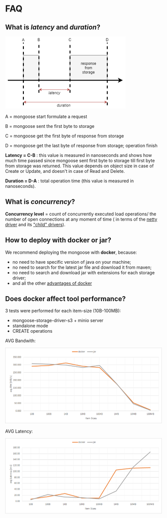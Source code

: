 # FAQ

## What is *latency* and *duration*?

![](mongoose-lat-dur.png)

A = mongoose start formulate a request

B = mongoose sent the first byte to storage

C = mongoose get the first byte of response from storage

D = mongoose get the last byte of response from storage; operation finish

**Latency = C-B** : this value is measured in nanoseconds and shows how much time passed since mongoose sent first byte to storage till first byte  from storage was returned. This value depends on object size in case of Create or Update, and doesn't in case of Read and Delete.

**Duration = D-A** : total operation time (this value is measured in nanoseconds).

## What is *concurrency*?

**Concurrency level** = count of concurrently executed load operations/ the number of open connections at any moment of time ( in terms of the [netty driver](https://github.com/emc-mongoose/mongoose-storage-driver-netty) and its ["child" drivers](https://github.com/emc-mongoose/mongoose#dependency)).

## How to deploy with docker or jar?

We recommend deploying the mongoose with **docker**, because:

* no need to have specific version of java on your machine;
* no need to search for the latest jar file and download it from maven;
* no need to search and download jar with extensions for each storage driver;
* and all the other [advantages of docker](https://dzone.com/articles/top-10-benefits-of-using-docker)

## Does docker affect tool performance?

3 tests were performed for each item-size (10B-100MB):
  * mongoose-storage-driver-s3 + minio server
  * standalone mode
  * CREATE operations

AVG Bandwith:

![](../images/docker_vs_jar_bw.png)

AVG Latency:

![](../images/docker_vs_jar_lat.png)


